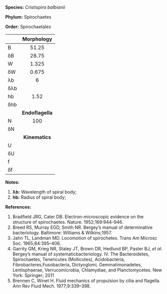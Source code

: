 **Species:** *Cristispira balbianii*

**Phylum:** Spirochaetes

**Order:** Spirochaetales

|     | **Morphology** |
|:--- | :------------: |
| B   | 51.25 |
| δB  | 28.75 |
| W   | 1.325 |
| δW  | 0.675 |
| λb  | 6 |
| δλb |  |
| hb  | 1.52 |
| δhb |  |
|     | **Endoflagella** |
| N   | 100 |
| δN  |  |
|     | **Kinematics** |
| U   |  |
| δU  |  |
| f   |  |
| δf  |  |

**Notes:**

1. **λb:** Wavelength of spiral body;
1. **hb:** Radius of spiral body;

**References:**

1. Bradfield JRG, Cater DB. Electron-microscopic evidence on the structure of spirochaetes. Nature. 1952;169:944–946.
1. Breed RS, Murray EGD, Smith NR.  Bergey’s manual of determinative bacteriology.  Baltimore:  Williams & Wilkins;1957.
1. Jahn TL, Landman MD.  Locomotion of spirochetes.  Trans Am Microsc Soc. 1965;84:395–406.
1. Garrity GM, Krieg NR, Staley JT, Brown DR, Hedlund BP, Paster BJ, *et al*.  Bergey’s manual of systematicbacteriology. IV. The Bacteroidetes, Spirochaetes, Tenericutes (Mollicutes), Acidobacteria, Fibrobacteres,Fusobacteria, Dictyoglomi, Gemmatimonadetes, Lentisphaerae, Verrucomicrobia, Chlamydiae, and Planctomycetes. New York:  Springer; 2011
1. Brennen C, Winet H.  Fluid mechanics of propulsion by cilia and flagella.  Ann Rev Fluid Mech. 1977;9:339–398.
